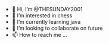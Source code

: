 - 👋 Hi, I’m @THESUNDAY2001
- 👀 I’m interested in chess
- 🌱 I’m currently learning java
- 💞️ I’m looking to collaborate on future
- 📫 How to reach me ...

<!---
THESUNDAY2001/THESUNDAY2001 is a ✨ special ✨ repository because its `README.md` (this file) appears on your GitHub profile.
You can click the Preview link to take a look at your changes.
--->
